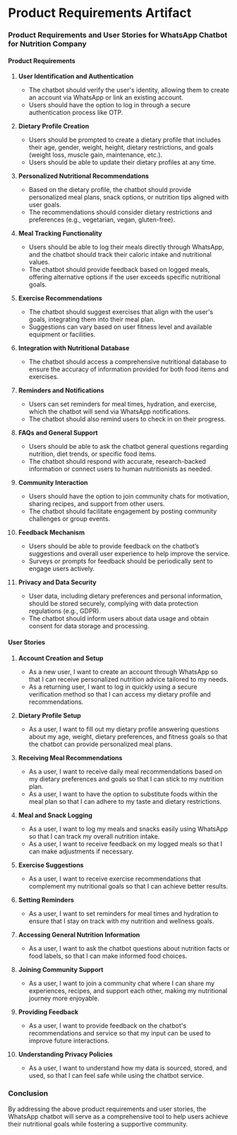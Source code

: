 # Product Requirements Artifact

### Product Requirements and User Stories for WhatsApp Chatbot for Nutrition Company

#### Product Requirements

1. **User Identification and Authentication**
   - The chatbot should verify the user's identity, allowing them to create an account via WhatsApp or link an existing account.
   - Users should have the option to log in through a secure authentication process like OTP.

2. **Dietary Profile Creation**
   - Users should be prompted to create a dietary profile that includes their age, gender, weight, height, dietary restrictions, and goals (weight loss, muscle gain, maintenance, etc.).
   - Users should be able to update their dietary profiles at any time.

3. **Personalized Nutritional Recommendations**
   - Based on the dietary profile, the chatbot should provide personalized meal plans, snack options, or nutrition tips aligned with user goals.
   - The recommendations should consider dietary restrictions and preferences (e.g., vegetarian, vegan, gluten-free).

4. **Meal Tracking Functionality**
   - Users should be able to log their meals directly through WhatsApp, and the chatbot should track their caloric intake and nutritional values.
   - The chatbot should provide feedback based on logged meals, offering alternative options if the user exceeds specific nutritional goals.

5. **Exercise Recommendations**
   - The chatbot should suggest exercises that align with the user's goals, integrating them into their meal plan.
   - Suggestions can vary based on user fitness level and available equipment or facilities.

6. **Integration with Nutritional Database**
   - The chatbot should access a comprehensive nutritional database to ensure the accuracy of information provided for both food items and exercises.

7. **Reminders and Notifications**
   - Users can set reminders for meal times, hydration, and exercise, which the chatbot will send via WhatsApp notifications.
   - The chatbot should also remind users to check in on their progress.

8. **FAQs and General Support**
   - Users should be able to ask the chatbot general questions regarding nutrition, diet trends, or specific food items.
   - The chatbot should respond with accurate, research-backed information or connect users to human nutritionists as needed.

9. **Community Interaction**
   - Users should have the option to join community chats for motivation, sharing recipes, and support from other users.
   - The chatbot should facilitate engagement by posting community challenges or group events.

10. **Feedback Mechanism**
    - Users should be able to provide feedback on the chatbot’s suggestions and overall user experience to help improve the service.
    - Surveys or prompts for feedback should be periodically sent to engage users actively.

11. **Privacy and Data Security**
    - User data, including dietary preferences and personal information, should be stored securely, complying with data protection regulations (e.g., GDPR).
    - The chatbot should inform users about data usage and obtain consent for data storage and processing.

#### User Stories

1. **Account Creation and Setup**
   - As a new user, I want to create an account through WhatsApp so that I can receive personalized nutrition advice tailored to my needs.
   - As a returning user, I want to log in quickly using a secure verification method so that I can access my dietary profile and recommendations.

2. **Dietary Profile Setup**
   - As a user, I want to fill out my dietary profile answering questions about my age, weight, dietary preferences, and fitness goals so that the chatbot can provide personalized meal plans.

3. **Receiving Meal Recommendations**
   - As a user, I want to receive daily meal recommendations based on my dietary preferences and goals so that I can stick to my nutrition plan.
   - As a user, I want to have the option to substitute foods within the meal plan so that I can adhere to my taste and dietary restrictions.

4. **Meal and Snack Logging**
   - As a user, I want to log my meals and snacks easily using WhatsApp so that I can track my overall nutrition intake.
   - As a user, I want to receive feedback on my logged meals so that I can make adjustments if necessary.

5. **Exercise Suggestions**
   - As a user, I want to receive exercise recommendations that complement my nutritional goals so that I can achieve better results.

6. **Setting Reminders**
   - As a user, I want to set reminders for meal times and hydration to ensure that I stay on track with my nutrition and wellness goals.

7. **Accessing General Nutrition Information**
   - As a user, I want to ask the chatbot questions about nutrition facts or food labels, so that I can make informed food choices.

8. **Joining Community Support**
   - As a user, I want to join a community chat where I can share my experiences, recipes, and support each other, making my nutritional journey more enjoyable.

9. **Providing Feedback**
   - As a user, I want to provide feedback on the chatbot's recommendations and service so that my input can be used to improve future interactions.

10. **Understanding Privacy Policies**
    - As a user, I want to understand how my data is sourced, stored, and used, so that I can feel safe while using the chatbot service.

### Conclusion

By addressing the above product requirements and user stories, the WhatsApp chatbot will serve as a comprehensive tool to help users achieve their nutritional goals while fostering a supportive community.